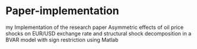 # Paper-implementation
my Implementation of the research paper Asymmetric effects of oil price shocks on EUR/USD exchange rate and structural shock decomposition in a BVAR model with sign restriction
using Matlab 
